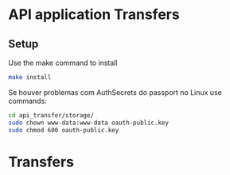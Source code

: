 # API application Transfers


## Setup

Use the make command to install

```bash
make install
```
Se houver problemas com AuthSecrets do passport no Linux use commands:

```bash
cd api_transfer/storage/
sudo chown www-data:www-data oauth-public.key
sudo chmod 600 oauth-public.key
```
# Transfers
